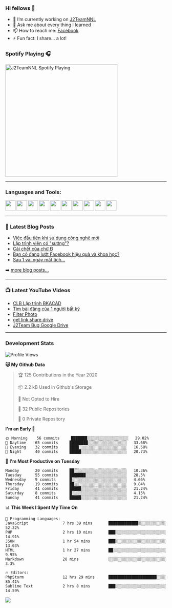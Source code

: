 ### Hi fellows 👋

- 🔭 I’m currently working on [J2TeamNNL]
- 💬 Ask me about every thing I learned
- 📫 How to reach me: [Facebook]
- ⚡ Fun fact: I share... a lot!


### Spotify Playing 🎧
[<img src="https://spotify-playing-git-master.j2teamnnl.vercel.app/api/spotify-playing" alt="J2TeamNNL Spotify Playing" width="350" />](https://open.spotify.com/user/31ghget3jspvgpjwbv5pcwli3smab)

---

### Languages and Tools:
<img align='left' height="32" width="32" src="https://cdn.jsdelivr.net/npm/simple-icons@v3/icons/sublimetext.svg" />
<img align='left' height="32" width="32" src="https://cdn.jsdelivr.net/npm/simple-icons@v3/icons/jetbrains.svg" />
<img align='left' height="32" width="32" src="https://cdn.jsdelivr.net/npm/simple-icons@v3/icons/php.svg" />
<img align='left' height="32" width="32" src="https://cdn.jsdelivr.net/npm/simple-icons@v3/icons/javascript.svg" />
<img align='left' height="32" width="32" src="https://cdn.jsdelivr.net/npm/simple-icons@v3/icons/html5.svg" />
<img align='left' height="32" width="32" src="https://cdn.jsdelivr.net/npm/simple-icons@v3/icons/css3.svg" />
<img align='left' height="32" width="32" src="https://cdn.jsdelivr.net/npm/simple-icons@v3/icons/laravel.svg" />
<img align='left' height="32" width="32" src="https://cdn.jsdelivr.net/npm/simple-icons@v3/icons/mysql.svg" />
<img align='left' height="32" width="32" src="https://cdn.jsdelivr.net/npm/simple-icons@v3/icons/mongodb.svg" />
<img align='left' height="32" width="32" src="https://cdn.jsdelivr.net/npm/simple-icons@v3/icons/mysql.svg" />

<br>
<br>

---

### 📕 Latest Blog Posts
<!-- BLOG-POST-LIST:START -->
- [Việc đầu tiên khi sử dụng công nghệ mới](https://j2teamnnl.blogspot.com/2020/07/viec-au-tien-khi-su-dung-cong-nghe-moi.html)
- [Lập trình viên có "sướng"?](https://j2teamnnl.blogspot.com/2020/03/lap-trinh-vien-co.html)
- [Cái chết của chữ Đ](https://j2teamnnl.blogspot.com/2020/01/cai-chet-cua-chu.html)
- [Bạn có đang lướt Facebook hiệu quả và khoa học?](https://j2teamnnl.blogspot.com/2019/08/ban-co-ang-luot-web-hieu-qua-va-khoa-hoc.html)
- [Sau 1 vài ngày mất tích...](https://j2teamnnl.blogspot.com/2019/08/sau-1-vai-ngay-mat-tich.html)
<!-- BLOG-POST-LIST:END -->
➡️ [more blog posts...](https://j2teamnnl.blogspot.com)

---

### 📺 Latest YouTube Videos
<!-- YOUTUBE:START -->
- [CLB Lập trình BKACAD](https://www.youtube.com/watch?v=qBt6Z4il53Y)
- [Tìm bài đăng của 1 người bất kỳ](https://www.youtube.com/watch?v=PyvfvB-l7LA)
- [Filter Photo](https://www.youtube.com/watch?v=5vnjtl5S0Ig)
- [get link share drive](https://www.youtube.com/watch?v=y2nTZzPRxAI)
- [J2Team Bug Google Drive](https://www.youtube.com/watch?v=lRmVN6t4gKc)
<!-- YOUTUBE:END -->

---
### Development Stats
<!--START_SECTION:waka-->
![Profile Views](http://img.shields.io/badge/Profile%20Views-115-blue)

**🐱 My Github Data** 

> 🏆 125 Contributions in the Year 2020
 > 
> 📦 2.2 kB Used in Github's Storage 
 > 
> 🚫 Not Opted to Hire
 > 
> 📜 32 Public Repositories
 > 
> 🔑 0 Private Repository 
 > 
**I'm an Early 🐤** 

```text
🌞 Morning    56 commits     ███████░░░░░░░░░░░░░░░░░░   29.02% 
🌆 Daytime    65 commits     ████████░░░░░░░░░░░░░░░░░   33.68% 
🌃 Evening    32 commits     ████░░░░░░░░░░░░░░░░░░░░░   16.58% 
🌙 Night      40 commits     █████░░░░░░░░░░░░░░░░░░░░   20.73%

```
📅 **I'm Most Productive on Tuesday** 

```text
Monday       20 commits     ██░░░░░░░░░░░░░░░░░░░░░░░   10.36% 
Tuesday      55 commits     ███████░░░░░░░░░░░░░░░░░░   28.5% 
Wednesday    9 commits      █░░░░░░░░░░░░░░░░░░░░░░░░   4.66% 
Thursday     19 commits     ██░░░░░░░░░░░░░░░░░░░░░░░   9.84% 
Friday       41 commits     █████░░░░░░░░░░░░░░░░░░░░   21.24% 
Saturday     8 commits      █░░░░░░░░░░░░░░░░░░░░░░░░   4.15% 
Sunday       41 commits     █████░░░░░░░░░░░░░░░░░░░░   21.24%

```


📊 **This Week I Spent My Time On** 

```text
💬 Programming Languages: 
JavaScript               7 hrs 39 mins       █████████████░░░░░░░░░░░░   52.32% 
PHP                      2 hrs 10 mins       ███░░░░░░░░░░░░░░░░░░░░░░   14.91% 
JSON                     1 hr 54 mins        ███░░░░░░░░░░░░░░░░░░░░░░   13.03% 
HTML                     1 hr 27 mins        ██░░░░░░░░░░░░░░░░░░░░░░░   9.95% 
Markdown                 28 mins             ░░░░░░░░░░░░░░░░░░░░░░░░░   3.3%

🔥 Editors: 
PhpStorm                 12 hrs 29 mins      █████████████████████░░░░   85.41% 
Sublime Text             2 hrs 8 mins        ███░░░░░░░░░░░░░░░░░░░░░░   14.59%

```


<!--END_SECTION:waka-->

<img align="left" src="https://github-readme-stats-git-master.j2teamnnl.vercel.app/api?username=J2TeamNNL&show_icons=true&hide_border=true" />


[J2TeamNNL]: https://j2teamnnl.com/
[Facebook]: https://fb.me/j2teamnnl
